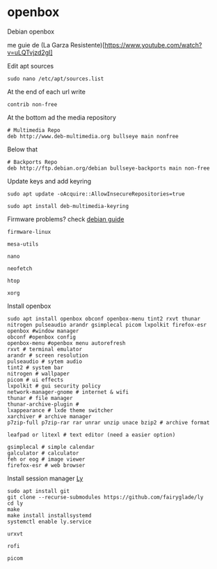 # openbox
Debian openbox

me guie de
(La Garza Resistente)[https://www.youtube.com/watch?v=uLQTvjzd2gI]

Edit apt sources

```
sudo nano /etc/apt/sources.list
```

At the end of each url write

```
contrib non-free
```

At the bottom ad the media repository

```
# Multimedia Repo
deb http://www.deb-multimedia.org bullseye main nonfree
```

Below that

```
# Backports Repo
deb http://ftp.debian.org/debian bullseye-backports main non-free
```

Update keys and add keyring

```
sudo apt update -oAcquire::AllowInsecureRepositories=true

sudo apt install deb-multimedia-keyring
```
Firmware problems? check [debian guide](https://www.debian.org/releases/bullseye/i386/ch06s04.en.html)

```
firmware-linux

mesa-utils

nano

neofetch

htop

xorg
```
Install openbox
``` 
sudo apt install openbox obconf openbox-menu tint2 rxvt thunar nitrogen pulseaudio arandr gsimplecal picom lxpolkit firefox-esr
openbox #window manager
obconf #openbox config
openbox-menu #openbox menu autorefresh
rxvt # terminal emulator
arandr # screen resolution
pulseaudio # sytem audio
tint2 # system bar
nitrogen # wallpaper
picom # ui effects
lxpolkit # gui security policy
network-manager-gnome # internet & wifi
thunar # file manager
thunar-archive-plugin #
lxappearance # lxde theme switcher
xarchiver # archive manager
p7zip-full p7zip-rar rar unrar unzip unace bzip2 # archive format

leafpad or litexl # text editor (need a easier option)

gsimplecal # simple calendar
galculator # calculator
feh or eog # image viewer
firefox-esr # web browser
```
Install session manager [Ly](https://github.com/fairyglade/ly)
```
sudo apt install git
git clone --recurse-submodules https://github.com/fairyglade/ly
cd ly
make
make install installsystemd
systemctl enable ly.service
```
```
urxvt

rofi

picom

```
